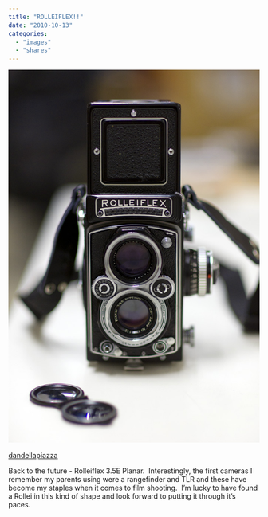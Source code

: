 ```yaml
---
title: "ROLLEIFLEX!!"
date: "2010-10-13"
categories: 
  - "images"
  - "shares"
---
```


![](images/tumblr_l9zfkjHkwa1qbg45wo1_1280.jpg)

[dandellapiazza](http://dandellapiazza.tumblr.com/post/1270141046/back-to-the-future-rolleiflex-3-5e-planar)

Back to the future - Rolleiflex 3.5E Planar.  Interestingly, the first cameras I remember my parents using were a rangefinder and TLR and these have become my staples when it comes to film shooting.  I’m lucky to have found a Rollei in this kind of shape and look forward to putting it through it’s paces.
